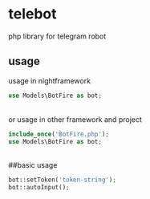 # telebot
php library for telegram robot


## usage

usage in nightframework
```php
use Models\BotFire as bot;
```
<br>
or usage in other framework and project

```php
include_once('BotFire.php');
use Models\BotFire as bot;
```
<br>
##basic usage

```php
bot::setToken('token-string');
bot::autoInput();
```
